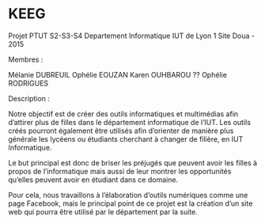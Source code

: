 # KEEG

Projet PTUT S2-S3-S4 Departement Informatique IUT de Lyon 1 Site Doua - 2015

Membres :

Mélanie DUBREUIL Ophélie EOUZAN Karen OUHBAROU ?? Ophélie RODRIGUES

Description :

Notre objectif est de créer des outils informatiques et multimédias afin d’attirer plus de filles dans le département informatique de l’IUT. Les outils créés pourront également être utilisés afin d’orienter de manière plus générale les lycéens ou étudiants cherchant à changer de filière, en IUT Informatique.

Le but principal est donc de briser les préjugés que peuvent avoir les filles à propos de l’informatique mais aussi de leur montrer les opportunités qu’elles peuvent avoir en étudiant dans ce domaine.

Pour cela, nous travaillons à l’élaboration d’outils numériques comme une page Facebook, mais le principal point de ce projet est la création d’un site web qui pourra être utilisé par le département par la suite.
